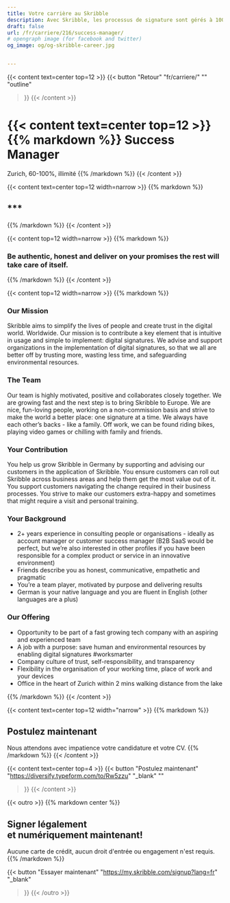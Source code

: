 ```yaml
---
title: Votre carrière au Skribble
description: Avec Skribble, les processus de signature sont gérés à 100% numériquement, sur la base de la signature électronique qualifiée "SEQ" – la signature électronique qui équivaut à une signature manuscrite, selon la loi suisse et européenne.
draft: false
url: /fr/carriere/216/success-manager/
# opengraph image (for facebook and twitter)
og_image: og/og-skribble-career.jpg


---
```


{{< content text=center top=12 >}}
{{< button
  "Retour"
  "fr/carriere/"
  ""
  "outline"
>}}
{{< /content >}}

{{< content text=center top=12 >}}
{{% markdown %}}
Success Manager
===============
Zurich, 60-100%, illimité
{{% /markdown %}}
{{< /content >}}

{{< content text=center top=12 width=narrow >}}
{{% markdown %}}
## ***
{{% /markdown %}}
{{< /content >}}

{{< content top=12 width=narrow >}}
{{% markdown %}}
### Be authentic, honest and deliver on your promises the rest will take care of itself. 
{{% /markdown %}}
{{< /content >}}

{{< content top=12 width=narrow >}}
{{% markdown %}}
### Our Mission
Skribble aims to simplify the lives of people and create trust in the digital world. Worldwide. Our mission is to contribute a key element that is intuitive in usage and simple to implement: digital signatures. We advise and support organizations in the implementation of digital signatures, so that we all are better off by trusting more, wasting less time, and safeguarding environmental resources.  

### The Team
Our team is highly motivated, positive and collaborates closely together. We are growing fast and the next step is to bring Skribble to Europe. We are nice, fun-loving people, working on a non-commission basis and strive to make the world a better place: one signature at a time. We always have each other’s backs - like a family. Off work, we can be found riding bikes, playing video games or chilling with family and friends.

### Your Contribution
You help us grow Skribble in Germany by supporting and advising our customers in the application of Skribble. You ensure customers can roll out Skribble across business areas and help them get the most value out of it. You support customers navigating the change required in their business processes. You strive to make our customers extra-happy and sometimes that might require a visit and personal training.

### Your Background
- 2+ years experience in consulting people or organisations - ideally as account manager or customer success manager (B2B SaaS would be perfect, but we’re also interested in other profiles if you have been responsible for a complex product or service in an innovative environment)
- Friends describe you as honest, communicative, empathetic and pragmatic
- You’re a team player, motivated by purpose and delivering results
- German is your native language and you are fluent in English (other languages are a plus)


### Our Offering
- Opportunity to be part of a fast growing tech company with an aspiring and experienced team 
- A job with a purpose: save human and environmental resources by enabling digital signatures #worksmarter
- Company culture of trust, self-responsibility, and transparency
- Flexibility in the organisation of your working time, place of work and your devices
- Office in the heart of Zurich within 2 mins walking distance from the lake

{{% /markdown %}}
{{< /content >}}

{{< content text=center top=12 width="narrow" >}}
{{% markdown %}}
## Postulez maintenant
Nous attendons avec impatience votre candidature et votre CV.
{{% /markdown %}}
{{< /content >}}

{{< content text=center top=4 >}}
{{< button
  "Postulez maintenant"
  "https://diversify.typeform.com/to/Rw5zzu"
  "_blank"
  ""
>}}
{{< /content >}}

[//]: # (--------------------------------------------------------------------------------------------------------------)

{{< outro >}}
{{% markdown center %}}
## Signer légalement <br class="hide-for-mobile">et numériquement maintenant!
Aucune carte de crédit, aucun droit d'entrée
ou engagement n'est requis.
{{% /markdown %}}

{{< button
  "Essayer maintenant"
  "https://my.skribble.com/signup?lang=fr"
  "_blank"
>}}
{{< /outro >}}
